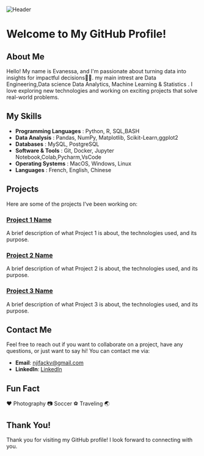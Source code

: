 <!-- README.md -->

![Header](https://github.com/njifack/assets/blob/main/header.svg)


# Welcome to My GitHub Profile!

## About Me


Hello! My name is Evanessa, and I'm passionate about turning data into insights for impactful decisions👨‍💻. my main intrest are Data Engineering,Data science Data Analytics, Machine Learning & Statistics . I love exploring new technologies and working on exciting projects that solve real-world problems.

## My Skills

- **Programming Languages**  : Python, R, SQL,BASH
- **Data Analysis**          : Pandas, NumPy, Matplotlib, Scikit-Learn,ggplot2
- **Databases**              : MySQL, PostgreSQL
- **Software & Tools**       : Git, Docker, Jupyter Notebook,Colab,Pycharm,VsCode
- **Operating Systems**      : MacOS, Windows, Linux
- **Languages**	             : French, English, Chinese

## Projects

Here are some of the projects I've been working on:

### [Project 1 Name](https://github.com/your-username/project-1)
A brief description of what Project 1 is about, the technologies used, and its purpose.

### [Project 2 Name](https://github.com/your-username/project-2)
A brief description of what Project 2 is about, the technologies used, and its purpose.

### [Project 3 Name](https://github.com/your-username/project-3)
A brief description of what Project 3 is about, the technologies used, and its purpose.

## Contact Me

Feel free to reach out if you want to collaborate on a project, have any questions, or just want to say hi! You can contact me via:

- **Email**: [njifackv@gmail.com](mailto:njifackv@gmail.com)
- **LinkedIn**: [LinkedIn](https://www.linkedin.com/in/evanessa-nkenfack/)


## Fun Fact

♥️ Photography 📷  Soccer ⚽️ Traveling 🌏 

## Thank You!

Thank you for visiting my GitHub profile! I look forward to connecting with you.



